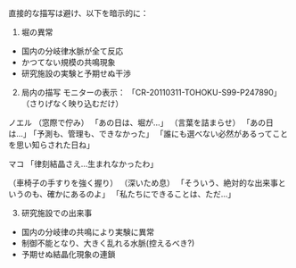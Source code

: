 直接的な描写は避け、以下を暗示的に：
1. 堀の異常
- 国内の分岐律水脈が全て反応
- かつてない規模の共鳴現象
- 研究施設の実験と予期せぬ干渉

2. 局内の描写
モニターの表示：
「CR-20110311-TOHOKU-S99-P247890」
（さりげなく映り込むだけ）

ノエル
（窓際で佇み）
「あの日は、堀が...」
（言葉を詰まらせ）
「あの日は...｣
「予測も、管理も、できなかった」
「誰にも選べない必然があるってことを思い知らされた日ね」

マコ
「律刻結晶さえ...生まれなかったわ」

（車椅子の手すりを強く握り）
（深いため息）
「そういう、絶対的な出来事というのも、確かにあるのよ」
「私たちにできることは、ただ...」


3. 研究施設での出来事
- 国内の分岐律の共鳴により実験に異常
- 制御不能となり、大きく乱れる水脈(控えるべき?)
- 予期せぬ結晶化現象の連鎖